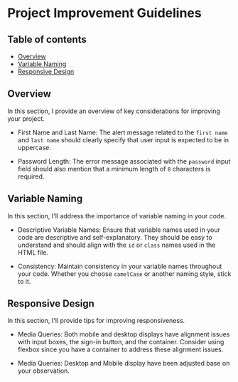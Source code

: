 # Project Improvement Guidelines


## Table of contents
- [Overview](#overview)
- [Variable Naming](#variable-declaration)
- [Responsive Design](#responsive-design)


## Overview

In this section, I provide an overview of key considerations for improving your project.

- First Name and Last Name: The alert message related to the `first name` and `last name` should clearly specify that user input is expected to be in uppercase.

- Password Length: The error message associated with the `password` input field should also mention that a minimum length of `8` characters is required.



## Variable Naming

In this section, I'll address the importance of variable naming in your code.

- Descriptive Variable Names: Ensure that variable names used in your code are descriptive and self-explanatory. They should be easy to understand and should align with the `id` or `class` names used in the HTML file.

- Consistency: Maintain consistency in your variable names throughout your code. Whether you choose `camelCase` or another naming style, stick to it.

## Responsive Design

In this section, I'll provide tips for improving responsiveness.

- Media Queries: Both mobile and desktop displays have alignment issues with input boxes, the sign-in button, and the container. Consider using flexbox since you have a container to address these alignment issues.

- Media Queries: Desktop and Mobile display have been adjusted base on your observation.